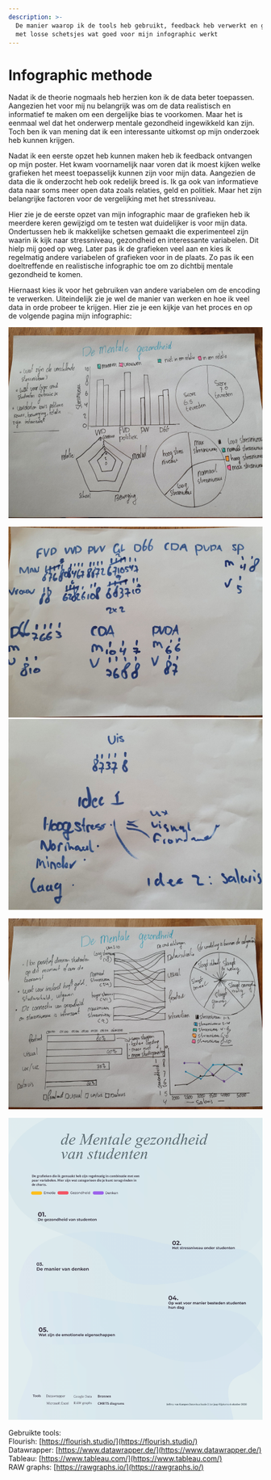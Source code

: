 ```yaml
---
description: >-
  De manier waarop ik de tools heb gebruikt, feedback heb verwerkt en gekeken
  met losse schetsjes wat goed voor mijn infographic werkt
---
```


# Infographic methode

Nadat ik de theorie nogmaals heb herzien kon ik de data beter toepassen. Aangezien het voor mij nu belangrijk was om de data realistisch en informatief te maken om een dergelijke bias te voorkomen. Maar het is eenmaal wel dat het onderwerp mentale gezondheid ingewikkeld kan zijn. Toch ben ik van mening dat ik een interessante uitkomst op mijn onderzoek heb kunnen krijgen. 

Nadat ik een eerste opzet heb kunnen maken heb ik feedback ontvangen op mijn poster. Het kwam voornamelijk naar voren dat ik moest kijken welke grafieken het meest toepasselijk kunnen zijn voor mijn data. Aangezien de data die ik onderzocht heb ook redelijk breed is. Ik ga ook van informatieve data naar soms meer open data zoals relaties, geld en politiek. Maar het zijn belangrijke factoren voor de vergelijking met het stressniveau.  

Hier zie je de eerste opzet van mijn infographic maar de grafieken heb ik meerdere keren gewijzigd om te testen wat duidelijker is voor mijn data. Ondertussen heb ik makkelijke schetsen gemaakt die experimenteel zijn waarin ik kijk naar stressniveau, gezondheid en interessante variabelen. Dit hielp mij goed op weg. Later pas ik de grafieken veel aan en kies ik regelmatig andere variabelen of grafieken voor in de plaats. Zo pas ik een doeltreffende en realistische infographic toe om zo dichtbij mentale gezondheid te komen.   
  
Hiernaast kies ik voor het gebruiken van andere variabelen om de encoding te verwerken. Uiteindelijk zie je wel de manier van werken en hoe ik veel data in orde probeer te krijgen. Hier zie je een kijkje van het proces en op de volgende pagina mijn infographic: 

![Een aantal schetsen van mijn proces. Ook laat ik zien hoe ik de idee&#xEB;n genereer, en data combineer die ik later exact bereken via excel.](../.gitbook/assets/20201023_125528.jpg)

![](../.gitbook/assets/20201023_124118.jpg) ![](../.gitbook/assets/20201023_124106.jpg) 

![Het leek mij goed om nog meer schetsen te maken zodat ik meer weet over de mogelijkheden en het thema mentale gezondheid](../.gitbook/assets/111.jpg)

![Dit is mijn ongebruikte Layout opzet om te experimenteren met de variabelen en interessante inzichten](../.gitbook/assets/infographic_opzet_jeffrey-van-kampen_-1.png)

Gebruikte tools:  
Flourish: [https://flourish.studio/](https://flourish.studio/)  
Datawrapper: [https://www.datawrapper.de/](https://www.datawrapper.de/)  
Tableau: [https://www.tableau.com/](https://www.tableau.com/)  
RAW graphs: [https://rawgraphs.io/](https://rawgraphs.io/)

